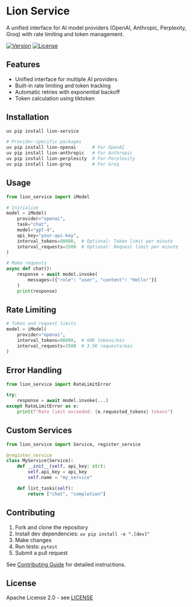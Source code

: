 # Lion Service

A unified interface for AI model providers (OpenAI, Anthropic, Perplexity, Groq) with rate limiting and token management.

[![Version](https://img.shields.io/pypi/v/lion-service.svg)](https://pypi.org/lion-agi/lion-service/)
[![License](https://img.shields.io/github/license/lion-agi/lion-service.svg)](LICENSE)

## Features

- Unified interface for multiple AI providers
- Built-in rate limiting and token tracking
- Automatic retries with exponential backoff
- Token calculation using tiktoken

## Installation

```bash
uv pip install lion-service

# Provider-specific packages
uv pip install lion-openai      # For OpenAI
uv pip install lion-anthropic   # For Anthropic
uv pip install lion-perplexity  # For Perplexity
uv pip install lion-groq        # For Groq
```

## Usage

```python
from lion_service import iModel

# Initialize
model = iModel(
    provider="openai",
    task="chat",
    model="gpt-4",
    api_key="your-api-key",
    interval_tokens=90000,  # Optional: Token limit per minute
    interval_requests=3500  # Optional: Request limit per minute
)

# Make requests
async def chat():
    response = await model.invoke(
        messages=[{"role": "user", "content": "Hello!"}]
    )
    print(response)
```

## Rate Limiting

```python
# Token and request limits
model = iModel(
    provider="openai",
    interval_tokens=90000,  # 90K tokens/min
    interval_requests=3500  # 3.5K requests/min
)
```

## Error Handling

```python
from lion_service import RateLimitError

try:
    response = await model.invoke(...)
except RateLimitError as e:
    print(f"Rate limit exceeded: {e.requested_tokens} tokens")
```

## Custom Services

```python
from lion_service import Service, register_service

@register_service
class MyService(Service):
    def __init__(self, api_key: str):
        self.api_key = api_key
        self.name = "my_service"

    def list_tasks(self):
        return ["chat", "completion"]
```

## Contributing

1. Fork and clone the repository
2. Install dev dependencies: `uv pip install -e ".[dev]"`
3. Make changes
4. Run tests: `pytest`
5. Submit a pull request

See [Contributing Guide](docs/contributing.md) for detailed instructions.

## License

Apache License 2.0 - see [LICENSE](LICENSE)
